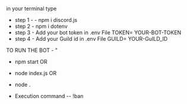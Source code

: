 
in your terminal type 

* step 1 - - npm i discord.js
* step 2 -  npm i dotenv
* step 3 - Add your bot token in .env File    TOKEN= YOUR-BOT-TOKEN
* step 4 - Add your Guild id in .env File     GUILD= YOUR-GuILD_ID


TO RUN THE BOT -   "
* npm start 
    OR 
* node index.js 
    OR
* node .


* Execution command --  !ban




